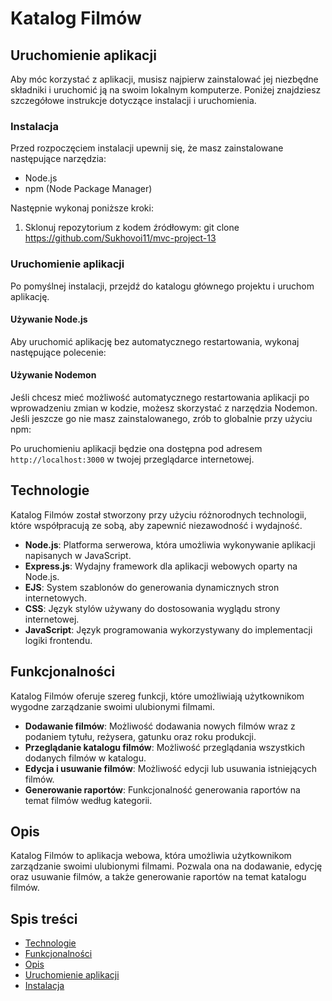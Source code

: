 # Katalog Filmów

## Uruchomienie aplikacji

Aby móc korzystać z aplikacji, musisz najpierw zainstalować jej niezbędne składniki i uruchomić ją na swoim lokalnym komputerze. Poniżej znajdziesz szczegółowe instrukcje dotyczące instalacji i uruchomienia.

### Instalacja

Przed rozpoczęciem instalacji upewnij się, że masz zainstalowane następujące narzędzia:

- Node.js
- npm (Node Package Manager)

Następnie wykonaj poniższe kroki:

1. Sklonuj repozytorium z kodem źródłowym:
git clone https://github.com/Sukhovoi11/mvc-project-13


### Uruchomienie aplikacji

Po pomyślnej instalacji, przejdź do katalogu głównego projektu i uruchom aplikację.

#### Używanie Node.js

Aby uruchomić aplikację bez automatycznego restartowania, wykonaj następujące polecenie:


#### Używanie Nodemon

Jeśli chcesz mieć możliwość automatycznego restartowania aplikacji po wprowadzeniu zmian w kodzie, możesz skorzystać z narzędzia Nodemon. Jeśli jeszcze go nie masz zainstalowanego, zrób to globalnie przy użyciu npm:



Po uruchomieniu aplikacji będzie ona dostępna pod adresem `http://localhost:3000` w twojej przeglądarce internetowej.

## Technologie

Katalog Filmów został stworzony przy użyciu różnorodnych technologii, które współpracują ze sobą, aby zapewnić niezawodność i wydajność.

- **Node.js**: Platforma serwerowa, która umożliwia wykonywanie aplikacji napisanych w JavaScript.
- **Express.js**: Wydajny framework dla aplikacji webowych oparty na Node.js.
- **EJS**: System szablonów do generowania dynamicznych stron internetowych.
- **CSS**: Język stylów używany do dostosowania wyglądu strony internetowej.
- **JavaScript**: Język programowania wykorzystywany do implementacji logiki frontendu.

## Funkcjonalności

Katalog Filmów oferuje szereg funkcji, które umożliwiają użytkownikom wygodne zarządzanie swoimi ulubionymi filmami.

- **Dodawanie filmów**: Możliwość dodawania nowych filmów wraz z podaniem tytułu, reżysera, gatunku oraz roku produkcji.
- **Przeglądanie katalogu filmów**: Możliwość przeglądania wszystkich dodanych filmów w katalogu.
- **Edycja i usuwanie filmów**: Możliwość edycji lub usuwania istniejących filmów.
- **Generowanie raportów**: Funkcjonalność generowania raportów na temat filmów według kategorii.

## Opis

Katalog Filmów to aplikacja webowa, która umożliwia użytkownikom zarządzanie swoimi ulubionymi filmami. Pozwala ona na dodawanie, edycję oraz usuwanie filmów, a także generowanie raportów na temat katalogu filmów.

## Spis treści

- [Technologie](#technologie)
- [Funkcjonalności](#funkcjonalności)
- [Opis](#opis)
- [Uruchomienie aplikacji](#uruchomienie-aplikacji)
- [Instalacja](#instalacja)

